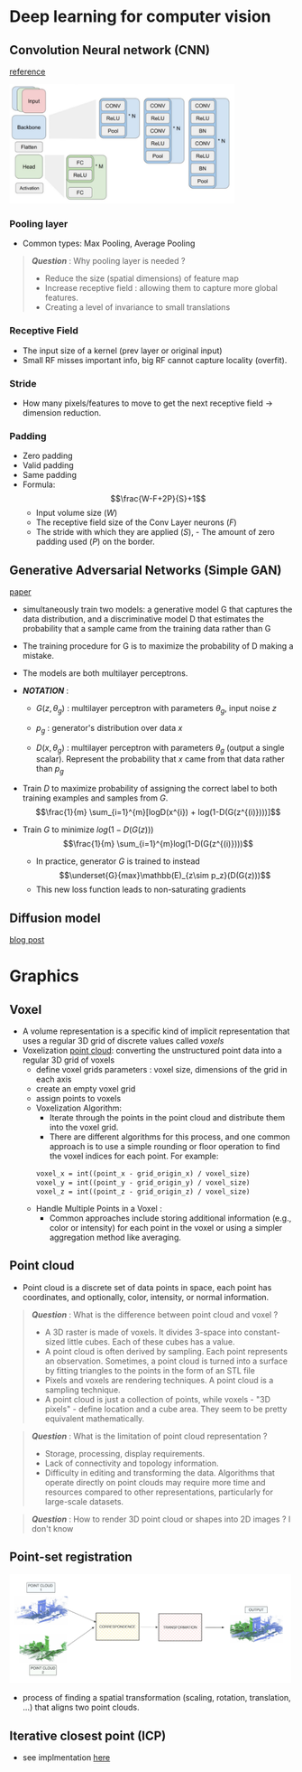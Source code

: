 # Deep learning for computer vision

## Convolution Neural network (CNN)
[reference](https://cs231n.github.io/convolutional-networks/)

<img src="../img/cnn.png" width="400">

### Pooling layer
- Common types: Max Pooling, Average Pooling
> **_Question_** : Why pooling layer is needed ? 
> - Reduce the size (spatial dimensions) of feature map
> - Increase receptive field : allowing them to capture more global features. 
> - Creating a level of invariance to small translations
### Receptive Field
- The input size of a kernel (prev layer or original input)
- Small RF misses important info, big RF cannot capture locality (overfit).
### Stride
- How many pixels/features to move to get the next receptive field $\rightarrow$ dimension reduction.
### Padding
- Zero padding
- Valid padding
- Same padding 
- Formula:  $$\frac{W-F+2P}{S}+1$$
    - Input volume size ($W$)
    - The receptive field size of the Conv Layer neurons ($F$)
    - The stride with which they are applied ($S$), - The amount of zero padding used ($P$) on the border. 

## Generative Adversarial Networks (Simple GAN)
[paper](https://arxiv.org/abs/1406.2661)
- simultaneously train two models: a generative model G that captures the data distribution, and a discriminative model D that estimates the probability that a sample came from the training data rather than G
- The training procedure for G is to maximize the probability of D making a mistake. 
- The models are both multilayer perceptrons.
-  **_NOTATION_** : 
    - $G(z, \theta_g)$ : multilayer perceptron with parameters $\theta_g$, input noise $z$

    - $p_g$ : generator's distribution over data $x$


    - $D(x, \theta_g)$ : multilayer perceptron with parameters $\theta_g$ (output a single scalar). Represent the probability that $x$ came from that data rather than $p_g$

- Train $D$ to maximize probability of assigning the correct label to both training examples and samples from $G$.
    $$\frac{1}{m} \sum_{i=1}^{m}[logD(x^{i}) + log(1-D(G(z^{(i)})))]$$
- Train $G$ to minimize $log(1-D(G(z)))$
    $$\frac{1}{m} \sum_{i=1}^{m}log(1-D(G(z^{(i)})))$$
    - In practice, generator $G$ is trained to instead
        $$\underset{G}{max}\mathbb(E)_{z\sim p_z}(D(G(z)))$$
    - This new loss function leads to non-saturating gradients


## Diffusion model
[blog post](https://lilianweng.github.io/posts/2021-07-11-diffusion-models/)

# Graphics
## Voxel
- A volume representation is a specific kind of implicit representation that uses a regular
3D grid of discrete values called _voxels_
- Voxelization [point cloud](#point-cloud): converting the unstructured point data into a regular 3D grid of voxels
    - define voxel grids parameters : voxel size, dimensions of the grid in each axis
    - create an empty voxel grid
    - assign points to voxels
    - Voxelization Algorithm: 
        - Iterate through the points in the point cloud and distribute them into the voxel grid. 
        - There are different algorithms for this process, and one common approach is to use a simple rounding or floor operation to find the voxel indices for each point. For example:
        ```
        voxel_x = int((point_x - grid_origin_x) / voxel_size)
        voxel_y = int((point_y - grid_origin_y) / voxel_size)
        voxel_z = int((point_z - grid_origin_z) / voxel_size)
        ```
    - Handle Multiple Points in a Voxel : 
        - Common approaches include storing additional information (e.g., color or intensity) for each point in the voxel or using a simpler aggregation method like averaging. 

## Point cloud
- Point cloud is a discrete set of data points in space, each point has coordinates, and optionally, color, intensity, or normal information. 
> _**Question**_ : What is the difference between point cloud and voxel ? 
> - A 3D raster is made of voxels. It divides 3-space into constant-sized little cubes. Each of these cubes has a value.
> - A point cloud is often derived by sampling. Each point represents an observation. Sometimes, a point cloud is turned into a surface by fitting triangles to the points in the form of an STL file
> - Pixels and voxels are rendering techniques. A point cloud is a sampling technique.
> - A point cloud is just a collection of points, while voxels - "3D pixels" - define location and a cube area. They seem to be pretty equivalent mathematically.

> _**Question**_ : What is the limitation of point cloud representation ?
> - Storage, processing, display requirements.
> - Lack of connectivity and topology information.
> - Difficulty in editing and transforming the data. Algorithms that operate directly on point clouds may require more time and resources compared to other representations, particularly for large-scale datasets.

> _**Question**_ : How to render 3D point cloud or shapes into 2D images ? 
> I don't know

## Point-set registration

<img src="../img/point_reg.png" width="500">

- process of finding a spatial transformation (scaling, rotation, translation, ...) that aligns two point clouds. 

## Iterative closest point (ICP)
- see implmentation [here](./icp/)
